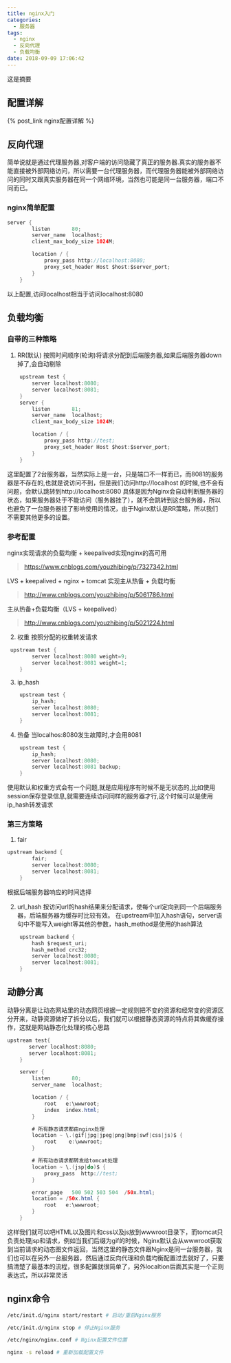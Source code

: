 ```yaml
---
title: nginx入门
categories:
  - 服务器
tags:
  - nginx
  - 反向代理
  - 负载均衡
date: 2018-09-09 17:06:42
---
```

 这是摘要
 <!-- more -->

## 配置详解
{% post_link nginx配置详解 %}


## 反向代理
简单说就是通过代理服务器,对客户端的访问隐藏了真正的服务器.真实的服务器不能直接被外部网络访问，所以需要一台代理服务器，而代理服务器能被外部网络访问的同时又跟真实服务器在同一个网络环境，当然也可能是同一台服务器，端口不同而已。 
### nginx简单配置
```java
server {  
        listen       80;                                                         
        server_name  localhost;                                               
        client_max_body_size 1024M;

        location / {
            proxy_pass http://localhost:8080;
            proxy_set_header Host $host:$server_port;
        }
    }
```
以上配置,访问localhost相当于访问localhost:8080

## 负载均衡
### 自带的三种策略
1. RR(默认)
按照时间顺序(轮询)将请求分配到后端服务器,如果后端服务器down掉了,会自动剔除
```java
    upstream test {
        server localhost:8080;
        server localhost:8081;
    }
    server {
        listen       81;                                                         
        server_name  localhost;                                               
        client_max_body_size 1024M;

        location / {
            proxy_pass http://test;
            proxy_set_header Host $host:$server_port;
        }
    }
```
这里配置了2台服务器，当然实际上是一台，只是端口不一样而已，而8081的服务器是不存在的,也就是说访问不到，但是我们访问http://localhost 的时候,也不会有问题，会默认跳转到http://localhost:8080 具体是因为Nginx会自动判断服务器的状态，如果服务器处于不能访问（服务器挂了），就不会跳转到这台服务器，所以也避免了一台服务器挂了影响使用的情况，由于Nginx默认是RR策略，所以我们不需要其他更多的设置。

### 参考配置
nginx实现请求的负载均衡 + keepalived实现nginx的高可用
>https://www.cnblogs.com/youzhibing/p/7327342.html 

LVS + keepalived + nginx + tomcat 实现主从热备 + 负载均衡
>http://www.cnblogs.com/youzhibing/p/5061786.html

主从热备+负载均衡（LVS + keepalived）
>http://www.cnblogs.com/youzhibing/p/5021224.html

2. 权重
按照分配的权重转发请求
```java
 upstream test {
        server localhost:8080 weight=9;
        server localhost:8081 weight=1;
    }
```

3. ip_hash
```java
    upstream test {
        ip_hash;
        server localhost:8080;
        server localhost:8081;
    }
```

4. 热备
当localhos:8080发生故障时,才会用8081
```java
    upstream test {
        ip_hash;
        server localhost:8080;
        server localhost:8081 backup;
    }
```

使用默认和权重方式会有一个问题,就是应用程序有时候不是无状态的,比如使用session保存登录信息,就需要连续访问同样的服务器才行,这个时候可以是使用ip_hash转发请求

### 第三方策略
1. fair
```java
upstream backend { 
        fair; 
        server localhost:8080;
        server localhost:8081;
    }
```
根据后端服务器响应的时间选择

2. url_hash
按访问url的hash结果来分配请求，使每个url定向到同一个后端服务器，后端服务器为缓存时比较有效。
在upstream中加入hash语句，server语句中不能写入weight等其他的参数，hash_method是使用的hash算法
```java
    upstream backend { 
        hash $request_uri; 
        hash_method crc32; 
        server localhost:8080;
        server localhost:8081;
    }
```

## 动静分离
动静分离是让动态网站里的动态网页根据一定规则把不变的资源和经常变的资源区分开来，动静资源做好了拆分以后，我们就可以根据静态资源的特点将其做缓存操作，这就是网站静态化处理的核心思路
```java
upstream test{  
       server localhost:8080;  
       server localhost:8081;  
    }   

    server {  
        listen       80;  
        server_name  localhost;  

        location / {  
            root   e:\wwwroot;  
            index  index.html;  
        }  

        # 所有静态请求都由nginx处理
        location ~ \.(gif|jpg|jpeg|png|bmp|swf|css|js)$ {  
            root    e:\wwwroot;  
        }  

        # 所有动态请求都转发给tomcat处理  
        location ~ \.(jsp|do)$ {  
            proxy_pass  http://test;  
        }  

        error_page   500 502 503 504  /50x.html;  
        location = /50x.html {  
            root   e:\wwwroot;  
        }  
    }

```
这样我们就可以吧HTML以及图片和css以及js放到wwwroot目录下，而tomcat只负责处理jsp和请求，例如当我们后缀为gif的时候，Nginx默认会从wwwroot获取到当前请求的动态图文件返回，当然这里的静态文件跟Nginx是同一台服务器，我们也可以在另外一台服务器，然后通过反向代理和负载均衡配置过去就好了，只要搞清楚了最基本的流程，很多配置就很简单了，另外localtion后面其实是一个正则表达式，所以非常灵活





## nginx命令
```sh
/etc/init.d/nginx start/restart # 启动/重启Nginx服务

/etc/init.d/nginx stop # 停止Nginx服务

/etc/nginx/nginx.conf # Nginx配置文件位置

nginx -s reload # 重新加载配置文件

```

